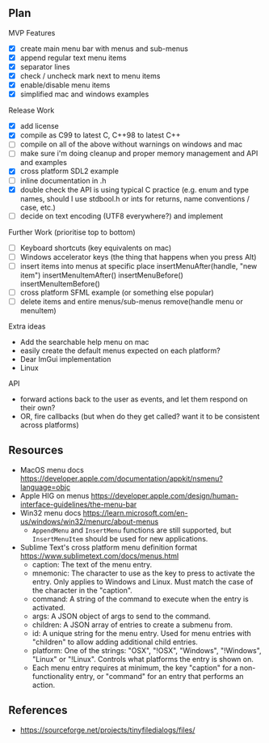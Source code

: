 ## Plan

MVP Features

- [x] create main menu bar with menus and sub-menus
- [x] append regular text menu items
- [x] separator lines
- [x] check / uncheck mark next to menu items
- [x] enable/disable menu items
- [x] simplified mac and windows examples

Release Work

- [x] add license
- [x] compile as C99 to latest C, C++98 to latest C++
- [ ] compile on all of the above without warnings on windows and mac
- [ ] make sure i'm doing cleanup and proper memory management and API and examples
- [x] cross platform SDL2 example
- [ ] inline documentation in .h
- [x] double check the API is using typical C practice
	(e.g. enum and type names, should I use stdbool.h or ints for returns, name conventions / case, etc.)
- [ ] decide on text encoding (UTF8 everywhere?) and implement

Further Work (prioritise top to bottom)

- [ ] Keyboard shortcuts (key equivalents on mac)
- [ ] Windows accelerator keys (the thing that happens when you press Alt)
- [ ] insert items into menus at specific place
	insertMenuAfter(handle, "new item")
	insertMenuItemAfter()
	insertMenuBefore()
	insertMenuItemBefore()
- [ ] cross platform SFML example (or something else popular)
- [ ] delete items and entire menus/sub-menus
	remove(handle menu or menuItem)

Extra ideas

- Add the searchable help menu on mac
- easily create the default menus expected on each platform?
- Dear ImGui implementation
- Linux

API

- forward actions back to the user as events, and let them respond on their own?
- OR, fire callbacks (but when do they get called? want it to be consistent across platforms)

## Resources

- MacOS menu docs https://developer.apple.com/documentation/appkit/nsmenu?language=objc
- Apple HIG on menus https://developer.apple.com/design/human-interface-guidelines/the-menu-bar
- Win32 menu docs https://learn.microsoft.com/en-us/windows/win32/menurc/about-menus
	- `AppendMenu` and `InsertMenu` functions are still supported, but `InsertMenuItem` should be used for new applications.
- Sublime Text's cross platform menu definition format https://www.sublimetext.com/docs/menus.html
	- caption: The text of the menu entry.
	- mnemonic: The character to use as the key to press to activate the entry. Only applies to Windows and Linux. Must match the case of the character in the "caption".
	- command: A string of the command to execute when the entry is activated.
	- args: A JSON object of args to send to the command.
	- children: A JSON array of entries to create a submenu from.
	- id: A unique string for the menu entry. Used for menu entries with "children" to allow adding additional child entries.
	- platform: One of the strings: "OSX", "!OSX", "Windows", "!Windows", "Linux" or "!Linux". Controls what platforms the entry is shown on.
	- Each menu entry requires at minimum, the key "caption" for a non-functionality entry, or "command" for an entry that performs an action.

## References

- https://sourceforge.net/projects/tinyfiledialogs/files/